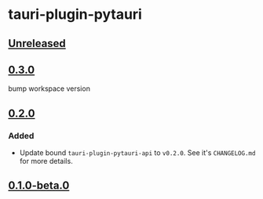 # tauri-plugin-pytauri

## [Unreleased]

## [0.3.0]

bump workspace version

## [0.2.0]

### Added

- Update bound `tauri-plugin-pytauri-api` to `v0.2.0`. See it's `CHANGELOG.md` for more details.

## [0.1.0-beta.0]

[unreleased]: https://github.com/pytauri/pytauri/tree/HEAD
[0.3.0]: https://github.com/pytauri/pytauri/releases/tag/rs/tauri-plugin-pytauri/v0.3.0
[0.2.0]: https://github.com/pytauri/pytauri/releases/tag/rs/tauri-plugin-pytauri/v0.2.0
[0.1.0-beta.0]: https://github.com/pytauri/pytauri/releases/tag/rs/tauri-plugin-pytauri/v0.1.0-beta.0
